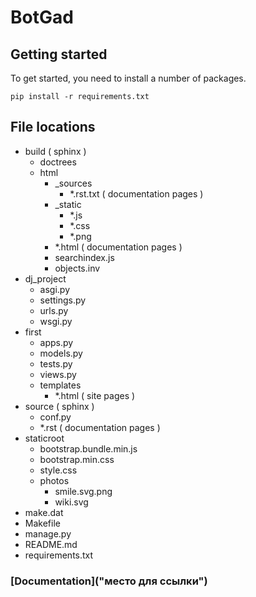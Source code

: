 # BotGad

## Getting started

To get started, you need to install a number of packages.
```
pip install -r requirements.txt
```
## File locations

* build ( sphinx )
    * doctrees
    * html
      * _sources
        * *.rst.txt ( documentation pages )
      * _static
        * *.js
        * *.css
        * *.png
      * *.html ( documentation pages )
      * searchindex.js
      * objects.inv
* dj_project
    * asgi.py
    * settings.py
    * urls.py
    * wsgi.py
* first
    * apps.py
    * models.py
    * tests.py
    * views.py
    * templates
      * *.html ( site pages )
* source ( sphinx )
    * conf.py
    * *.rst ( documentation pages )
* staticroot
    * bootstrap.bundle.min.js
    * bootstrap.min.css
    * style.css
    * photos
      * smile.svg.png
      * wiki.svg
* make.dat
* Makefile
* manage.py
* README.md
* requirements.txt

### [Documentation]("место для ссылки")

